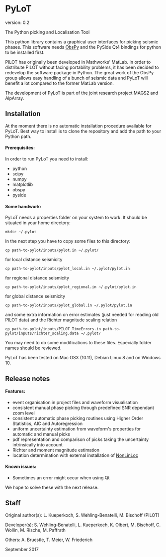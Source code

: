 # PyLoT

version: 0.2

The Python picking and Localisation Tool

This python library contains a graphical user interfaces for picking
seismic phases. This software needs [ObsPy][ObsPy]
and the PySide Qt4 bindings for python to be installed first.

PILOT has originally been developed in Mathworks' MatLab. In order to
distribute PILOT without facing portability problems, it has been decided
to redevelop the software package in Python. The great work of the ObsPy
group allows easy handling of a bunch of seismic data and PyLoT will
benefit a lot compared to the former MatLab version.

The development of PyLoT is part of the joint research project MAGS2 and AlpArray.

## Installation

At the moment there is no automatic installation procedure available for PyLoT.
Best way to install is to clone the repository and add the path to your Python path.

#### Prerequisites:

In order to run PyLoT you need to install:

- python
- scipy
- numpy
- matplotlib
- obspy
- pyside

#### Some handwork:

PyLoT needs a properties folder on your system to work. It should be situated in your home directory:

    mkdir ~/.pylot

In the next step you have to copy some files to this directory:

    cp path-to-pylot/inputs/pylot.in ~/.pylot/

for local distance seismicity

    cp path-to-pylot/inputs/pylot_local.in ~/.pylot/pylot.in

for regional distance seismicity

    cp path-to-pylot/inputs/pylot_regional.in ~/.pylot/pylot.in

for global distance seismicity

    cp path-to-pylot/inputs/pylot_global.in ~/.pylot/pylot.in

and some extra information on error estimates (just needed for reading old PILOT data) and the Richter magnitude scaling relation

    cp path-to-pylot/inputs/PILOT_TimeErrors.in path-to-pylot/inputs/richter_scaling.data ~/.pylot/

You may need to do some modifications to these files. Especially folder names should be reviewed.

PyLoT has been tested on Mac OSX (10.11), Debian Linux 8 and on Windows 10.


## Release notes

#### Features:

- event organisation in project files and waveform visualisation
- consistent manual phase picking through predefined SNR dependant zoom level
- consistent automatic phase picking routines using Higher Order Statistics, AIC and Autoregression
- uniform uncertainty estimation from waveform's properties for automatic and manual picks
- pdf representation and comparison of picks taking the uncertainty intrinsically into account 
- Richter and moment magnitude estimation
- location determination with external installation of [NonLinLoc](http://alomax.free.fr/nlloc/index.html)

#### Known issues:

- Sometimes an error might occur when using Qt

We hope to solve these with the next release.

## Staff

Original author(s): L. Kueperkoch, S. Wehling-Benatelli, M. Bischoff (PILOT)

Developer(s): S. Wehling-Benatelli, L. Kueperkoch, K. Olbert, M. Bischoff,
              C. Wollin, M. Rische, M. Paffrath

Others: A. Bruestle, T. Meier, W. Friederich


[ObsPy]: http://github.com/obspy/obspy/wiki

September 2017
